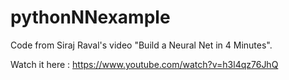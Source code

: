 # pythonNNexample

Code from Siraj Raval's video "Build a Neural Net in 4 Minutes".

Watch it here : https://www.youtube.com/watch?v=h3l4qz76JhQ
